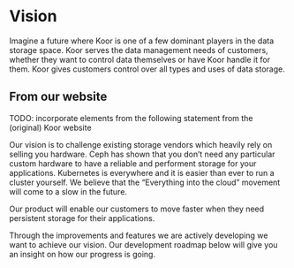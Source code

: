 # Vision

Imagine a future where Koor is one of a few dominant players in the data storage space. Koor serves the data management needs of customers, whether they want to control data themselves or have Koor handle it for them. Koor gives customers control over all types and uses of data storage.

## From our website

TODO: incorporate elements from the following statement from the (original) Koor website

Our vision is to challenge existing storage vendors which heavily rely on selling you hardware. Ceph has shown that you don’t need any particular custom hardware to have a reliable and performent storage for your applications. Kubernetes is everywhere and it is easier than ever to run a cluster yourself. We believe that the “Everything into the cloud” movement will come to a slow in the future.

Our product will enable our customers to move faster when they need persistent storage for their applications.

Through the improvements and features we are actively developing we want to achieve our vision. Our development roadmap below will give you an insight on how our progress is going.
